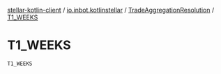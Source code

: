 [stellar-kotlin-client](../../index.md) / [io.inbot.kotlinstellar](../index.md) / [TradeAggregationResolution](index.md) / [T1_WEEKS](./-t1_-w-e-e-k-s.md)

# T1_WEEKS

`T1_WEEKS`